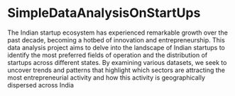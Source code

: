 # SimpleDataAnalysisOnStartUps
The Indian startup ecosystem has experienced remarkable growth over the past decade, becoming a hotbed of innovation and entrepreneurship. This data analysis project aims to delve into the landscape of Indian startups to identify the most preferred fields of operation and the distribution of startups across different states. By examining various datasets, we seek to uncover trends and patterns that highlight which sectors are attracting the most entrepreneurial activity and how this activity is geographically dispersed across India 
